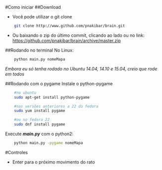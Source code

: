 #Como iniciar
##Download
* Você pode utilizar o git clone
```bash
	git clone http://www.github.com/pnakibar/brain.git
```

* Ou baixando o zip do último commit, clicando ao lado ou no link:
https://github.com/pnakibar/brain/archive/master.zip


##Rodando no terminal
No Linux:
```bash
	python main.py nomeMapa
```
*Embora eu só tenha rodado no Ubuntu 14.04, 14.10 e 15.04, creio que rode em todos*

##Rodando com o pygame
Instale o python-pygame
```bash
	#no ubuntu
	sudo apt-get install python-pygame

	#nas versões anteriores a 22 do fedora
	sudo yum install pygame

	#ou no fedora 22
	sudo dnf install pygame
```
Execute ***main.py*** com o python2:
```bash
	python main.py -pygame nomeMapa
```

#Controles
- Enter para o próximo movimento do rato
